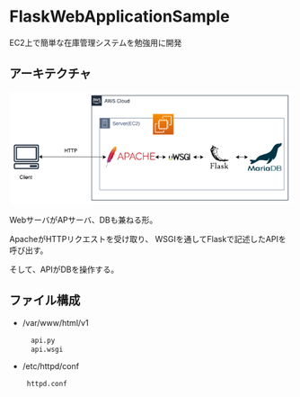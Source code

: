 # FlaskWebApplicationSample
EC2上で簡単な在庫管理システムを勉強用に開発

## アーキテクチャ

![Architecture](Architecture.png) 

WebサーバがAPサーバ、DBも兼ねる形。

ApacheがHTTPリクエストを受け取り、
WSGIを通してFlaskで記述したAPIを呼び出す。

そして、APIがDBを操作する。

## ファイル構成

- /var/www/html/v1

        api.py  
        api.wsgi

- /etc/httpd/conf

       httpd.conf
